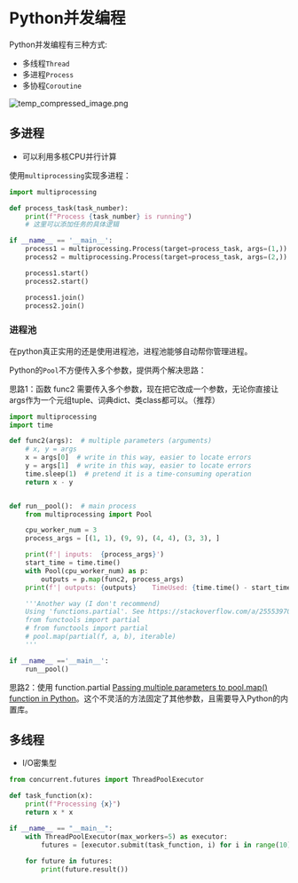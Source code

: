# Python并发编程

Python并发编程有三种方式:

- 多线程`Thread`
- 多进程`Process`
- 多协程`Coroutine`

![temp_compressed_image.png](https://lsky.atoposlibra.top/i/2024/03/23/65fee0535dba5.png)



## 多进程

- 可以利用多核CPU并行计算

使用`multiprocessing`实现多进程：

```python
import multiprocessing

def process_task(task_number):
    print(f"Process {task_number} is running")
    # 这里可以添加任务的具体逻辑

if __name__ == '__main__':
    process1 = multiprocessing.Process(target=process_task, args=(1,))
    process2 = multiprocessing.Process(target=process_task, args=(2,))

    process1.start()
    process2.start()

    process1.join()
    process2.join()
```



### 进程池

在python真正实用的还是使用进程池，进程池能够自动帮你管理进程。

Python的`Pool`不方便传入多个参数，提供两个解决思路：

思路1：函数 func2 需要传入多个参数，现在把它改成一个参数，无论你直接让args作为一个元组tuple、词典dict、类class都可以。（推荐）

```python
import multiprocessing
import time

def func2(args):  # multiple parameters (arguments)
    # x, y = args
    x = args[0]  # write in this way, easier to locate errors
    y = args[1]  # write in this way, easier to locate errors
    time.sleep(1)  # pretend it is a time-consuming operation
    return x - y


def run__pool():  # main process
    from multiprocessing import Pool

    cpu_worker_num = 3
    process_args = [(1, 1), (9, 9), (4, 4), (3, 3), ]

    print(f'| inputs:  {process_args}')
    start_time = time.time()
    with Pool(cpu_worker_num) as p:
        outputs = p.map(func2, process_args)
    print(f'| outputs: {outputs}    TimeUsed: {time.time() - start_time:.1f}    \n')

    '''Another way (I don't recommend)
    Using 'functions.partial'. See https://stackoverflow.com/a/25553970/9293137
    from functools import partial
    # from functools import partial
    # pool.map(partial(f, a, b), iterable)
    '''

if __name__ =='__main__':
    run__pool()
```

思路2：使用 function.partial [Passing multiple parameters to pool.map() function in Python](https://link.zhihu.com/?target=https%3A//stackoverflow.com/a/25553970/9293137)。这个不灵活的方法固定了其他参数，且需要导入Python的内置库。



## 多线程

- I/O密集型

```python
from concurrent.futures import ThreadPoolExecutor

def task_function(x):
    print(f"Processing {x}")
    return x * x

if __name__ == "__main__":
    with ThreadPoolExecutor(max_workers=5) as executor:
        futures = [executor.submit(task_function, i) for i in range(10)]
    
    for future in futures:
        print(future.result())
```

